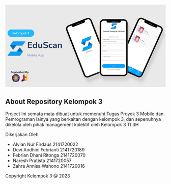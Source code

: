 <!-- <p align="center"><a href="https://raw.githubusercontent.com/alvianfirdaus/2141720022-mobile-2023/main/week-05/src/hello_world/assets/polinema.png" target="_blank"><img src="https://raw.githubusercontent.com/alvianfirdaus/2141720022-mobile-2023/main/week-05/src/hello_world/assets/polinema.png" width="400" alt="Laravel Logo"></a></p> -->

<img src="UTS/docs/3.PNG"  alt="Laravel Logo"></a></p>

<!-- <p align="center">
<a href="https://packagist.org/packages/laravel/framework"><img src="https://img.shields.io/packagist/dt/laravel/framework" alt="Total Downloads"></a>
<a href="https://packagist.org/packages/laravel/framework"><img src="https://img.shields.io/packagist/v/laravel/framework" alt="Latest Stable Version"></a>
<a href="https://packagist.org/packages/laravel/framework"><img src="https://img.shields.io/packagist/l/laravel/framework" alt="License"></a>
</p> -->

## About Repository Kelompok 3
Project Ini semata mata dibuat untuk memenuhi Tugas Proyek 3 Mobile dan Pemrograman lainya yang berkaitan dengan kelompok 3, dan sepenuhnya dikelola oleh pihak management kolektif oleh Kelompok 3 TI 3H

Dikerjakan Oleh 
- Alvian Nur Firdaus 2141720022
- Devi Andhini Febrianti 2141720189		
- Febrian Dhani Ritonga	2141720070
- Naresh Pratista 2141720057
- Zahra Annisa Wahono 2141720016

Copyright Kelompok 3 @ 2023 
